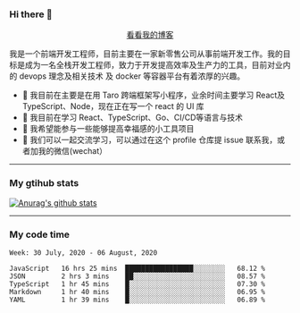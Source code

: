 ### Hi there 👋

<p align="center">
  <a href="https://real-jacket.github.io/">看看我的博客</a>
</p>

我是一个前端开发工程师，目前主要在一家新零售公司从事前端开发工作。我的目标是成为一名全栈开发工程师，致力于开发提高效率及生产力的工具，目前对业内的 devops 理念及相关技术 及 docker 等容器平台有着浓厚的兴趣。

- 🔭 我目前在主要是在用 Taro 跨端框架写小程序，业余时间主要学习 React及 TypeScript、Node，现在正在写一个 react 的 UI 库 
- 🌱 我目前在学习 React、TypeScript、Go、CI/CD等语言与技术
- 👯 我希望能参与一些能够提高幸福感的小工具项目
- 💬 我们可以一起交流学习，可以通过在这个 profile 仓库提 issue 联系我，或者加我的微信(wechat）

***

### My gtihub stats

[![Anurag's github stats](https://github-readme-stats.vercel.app/api?username=real-jacket)](https://github.com/anuraghazra/github-readme-stats)

***

### My code time

<!--START_SECTION:waka-->
```text
Week: 30 July, 2020 - 06 August, 2020

JavaScript   16 hrs 25 mins  █████████████████░░░░░░░░   68.12 % 
JSON         2 hrs 3 mins    ██░░░░░░░░░░░░░░░░░░░░░░░   08.57 % 
TypeScript   1 hr 45 mins    █░░░░░░░░░░░░░░░░░░░░░░░░   07.30 % 
Markdown     1 hr 40 mins    █░░░░░░░░░░░░░░░░░░░░░░░░   06.95 % 
YAML         1 hr 39 mins    █░░░░░░░░░░░░░░░░░░░░░░░░   06.89 %
```
<!--END_SECTION:waka-->
